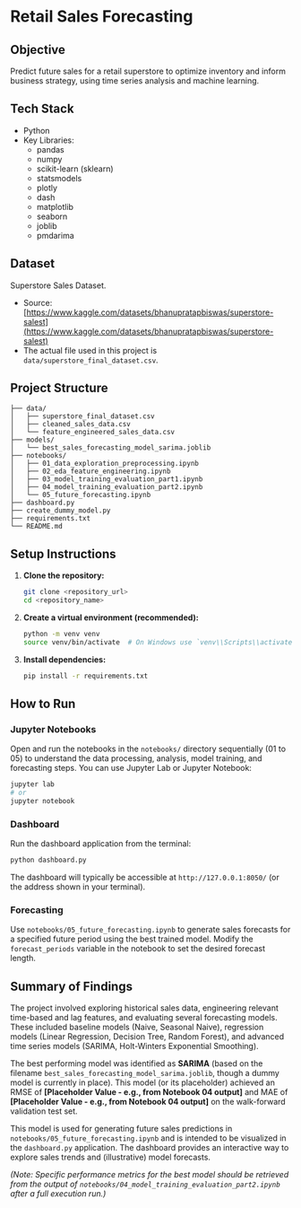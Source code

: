 # Retail Sales Forecasting

## Objective
Predict future sales for a retail superstore to optimize inventory and inform business strategy, using time series analysis and machine learning.

## Tech Stack
- Python
- Key Libraries:
    - pandas
    - numpy
    - scikit-learn (sklearn)
    - statsmodels
    - plotly
    - dash
    - matplotlib
    - seaborn
    - joblib
    - pmdarima

## Dataset
Superstore Sales Dataset.
- Source: [https://www.kaggle.com/datasets/bhanupratapbiswas/superstore-salest](https://www.kaggle.com/datasets/bhanupratapbiswas/superstore-salest)
- The actual file used in this project is `data/superstore_final_dataset.csv`.

## Project Structure
```
├── data/
│   ├── superstore_final_dataset.csv
│   ├── cleaned_sales_data.csv
│   └── feature_engineered_sales_data.csv
├── models/
│   └── best_sales_forecasting_model_sarima.joblib
├── notebooks/
│   ├── 01_data_exploration_preprocessing.ipynb
│   ├── 02_eda_feature_engineering.ipynb
│   ├── 03_model_training_evaluation_part1.ipynb
│   ├── 04_model_training_evaluation_part2.ipynb
│   └── 05_future_forecasting.ipynb
├── dashboard.py
├── create_dummy_model.py
├── requirements.txt
└── README.md
```

## Setup Instructions
1.  **Clone the repository:**
    ```bash
    git clone <repository_url>
    cd <repository_name>
    ```
2.  **Create a virtual environment (recommended):**
    ```bash
    python -m venv venv
    source venv/bin/activate  # On Windows use `venv\\Scripts\\activate`
    ```
3.  **Install dependencies:**
    ```bash
    pip install -r requirements.txt
    ```

## How to Run

### Jupyter Notebooks
Open and run the notebooks in the `notebooks/` directory sequentially (01 to 05) to understand the data processing, analysis, model training, and forecasting steps.
You can use Jupyter Lab or Jupyter Notebook:
```bash
jupyter lab
# or
jupyter notebook
```

### Dashboard
Run the dashboard application from the terminal:
```bash
python dashboard.py
```
The dashboard will typically be accessible at `http://127.0.0.1:8050/` (or the address shown in your terminal).

### Forecasting
Use `notebooks/05_future_forecasting.ipynb` to generate sales forecasts for a specified future period using the best trained model. Modify the `forecast_periods` variable in the notebook to set the desired forecast length.

## Summary of Findings
The project involved exploring historical sales data, engineering relevant time-based and lag features, and evaluating several forecasting models. These included baseline models (Naive, Seasonal Naive), regression models (Linear Regression, Decision Tree, Random Forest), and advanced time series models (SARIMA, Holt-Winters Exponential Smoothing).

The best performing model was identified as **SARIMA** (based on the filename `best_sales_forecasting_model_sarima.joblib`, though a dummy model is currently in place). This model (or its placeholder) achieved an RMSE of **[Placeholder Value - e.g., from Notebook 04 output]** and MAE of **[Placeholder Value - e.g., from Notebook 04 output]** on the walk-forward validation test set.

This model is used for generating future sales predictions in `notebooks/05_future_forecasting.ipynb` and is intended to be visualized in the `dashboard.py` application. The dashboard provides an interactive way to explore sales trends and (illustrative) model forecasts.

*(Note: Specific performance metrics for the best model should be retrieved from the output of `notebooks/04_model_training_evaluation_part2.ipynb` after a full execution run.)*
